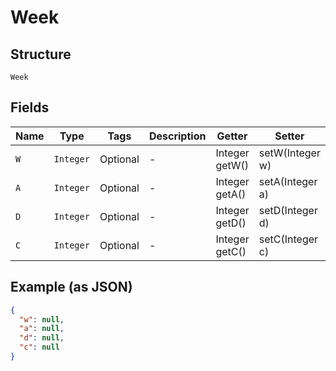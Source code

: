 
# Week

## Structure

`Week`

## Fields

| Name | Type | Tags | Description | Getter | Setter |
|  --- | --- | --- | --- | --- | --- |
| `W` | `Integer` | Optional | - | Integer getW() | setW(Integer w) |
| `A` | `Integer` | Optional | - | Integer getA() | setA(Integer a) |
| `D` | `Integer` | Optional | - | Integer getD() | setD(Integer d) |
| `C` | `Integer` | Optional | - | Integer getC() | setC(Integer c) |

## Example (as JSON)

```json
{
  "w": null,
  "a": null,
  "d": null,
  "c": null
}
```

